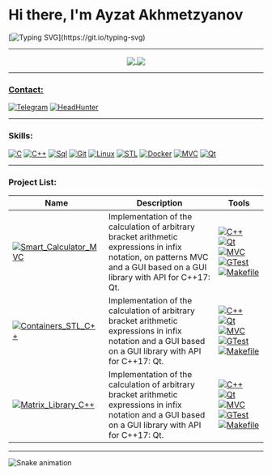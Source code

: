 # Hi there, I'm Ayzat Akhmetzyanov
[![Typing SVG](https://readme-typing-svg.herokuapp.com?color=%23F46800.svg&lines=Welcome+to+my+GitHub+profile!)](https://git.io/typing-svg)

___
<div align="center">
<a href="https://github.com/AjzSAhmetzyanov/AjzSAhmetzyanov">
  <img align="center" src="https://github-readme-stats.vercel.app/api/top-langs/?username=AjzSAhmetzyanov&theme=codeSTACKr&hide_langs_below=1" />
</a>
<a href="https://github.com/AjzSAhmetzyanov/AjzSAhmetzyanov">
<img align="center" src="https://github-readme-stats.vercel.app/api?username=AjzSAhmetzyanov&show_icons=true&theme=codeSTACKr"
</a>
</div>

___
### Contact:
[![Telegram](https://img.shields.io/badge/Telegram-000000?style=for-the-badge&logo=telegram&logoColor=F46D01)](https://t.me/Luigiket)
[![HeadHunter](https://img.shields.io/badge/HeadHunter-000000?style=for-the-badge&logo=hh.ru&logoColor=F46D01)](https://kazan.hh.ru/resume/d5eb3b65ff0aff8ae40039ed1f663542746258)
 
___
### Skills:
[![C](https://img.shields.io/badge/C-000000?style=for-the-badge&logo=c&logoColor=F46D01)]()
[![C++](https://img.shields.io/badge/C%2B%2B-000000?style=for-the-badge&logo=c%2B%2B&logoColor=F46D01)]()
[![Sql](https://img.shields.io/badge/PostgreSQL-000000?style=for-the-badge&logo=postgresql&logoColor=F46D01)]()
[![Git](https://img.shields.io/badge/Git-000000?style=for-the-badge&logo=git&logoColor=F46D01)]()
[![Linux](https://img.shields.io/badge/Linux-000000?style=for-the-badge&logo=linux&logoColor=F46D01)]()
[![STL](https://img.shields.io/badge/STL-000000?style=for-the-badge&logo=stl&logoColor=F46D01)]()
[![Docker](https://img.shields.io/badge/Docker-000000?style=for-the-badge&logo=docker&logoColor=F46D01)]()
[![MVC](https://img.shields.io/badge/MVC-000000?style=for-the-badge&logo=mvs&logoColor=F46D01)]()
[![Qt](https://img.shields.io/badge/Qt-000000?style=for-the-badge&logo=qt&logoColor=F46D01)]()

___
### Project List:
|    Name           | Description | Tools |
|    ---            |      ---    |  ---  |
|[![Smart_Calculator_MVC](https://img.shields.io/badge/Smart_Calculator_MVC-000000?style=for-the-badge&logo=Smart_Calculator_MVC&logoColor=F46D01)](https://github.com/AjzSAhmetzyanov/Smart_Calculator_MVC_V_2.0)   |  Implementation of the calculation of arbitrary bracket arithmetic expressions in infix notation, on patterns MVC and a GUI based on a GUI library with API for C++17: Qt. | 	[![C++](https://img.shields.io/badge/C%2B%2B-000000?style=for-the-badge&logo=c%2B%2B&logoColor=F46D01)]() [![Qt](https://img.shields.io/badge/Qt-000000?style=for-the-badge&logo=qt&logoColor=F46D01)]() [![MVC](https://img.shields.io/badge/MVC-000000?style=for-the-badge&logo=mvs&logoColor=F46D01)]() [![GTest](https://img.shields.io/badge/GTest-000000?style=for-the-badge&logo=mvs&logoColor=F46D01)]() [![Makefile](https://img.shields.io/badge/Makefile-000000?style=for-the-badge&logo=makefile&logoColor=F46D01)]() |
|[![Containers_STL_C++](https://img.shields.io/badge/Containers_STL_C++-000000?style=for-the-badge&logo=Containers_STL_C++&logoColor=F46D01)](https://github.com/AjzSAhmetzyanov/STL_C-_Implementition)   |  Implementation of the calculation of arbitrary bracket arithmetic expressions in infix notation and a GUI based on a GUI library with API for C++17: Qt. | 	[![C++](https://img.shields.io/badge/C%2B%2B-000000?style=for-the-badge&logo=c%2B%2B&logoColor=F46D01)]() [![Qt](https://img.shields.io/badge/Qt-000000?style=for-the-badge&logo=qt&logoColor=F46D01)]() [![MVC](https://img.shields.io/badge/MVC-000000?style=for-the-badge&logo=mvs&logoColor=F46D01)]() [![GTest](https://img.shields.io/badge/GTest-000000?style=for-the-badge&logo=mvs&logoColor=F46D01)]() [![Makefile](https://img.shields.io/badge/Makefile-000000?style=for-the-badge&logo=makefile&logoColor=F46D01)]() |
|[![Matrix_Library_C++](https://img.shields.io/badge/Matrix_Library_C++-000000?style=for-the-badge&logo=Matrix_Library_C++&logoColor=F46D01)](https://github.com/AjzSAhmetzyanov/Matrix_C-)   |  Implementation of the calculation of arbitrary bracket arithmetic expressions in infix notation and a GUI based on a GUI library with API for C++17: Qt. | 	[![C++](https://img.shields.io/badge/C%2B%2B-000000?style=for-the-badge&logo=c%2B%2B&logoColor=F46D01)]() [![Qt](https://img.shields.io/badge/Qt-000000?style=for-the-badge&logo=qt&logoColor=F46D01)]() [![MVC](https://img.shields.io/badge/MVC-000000?style=for-the-badge&logo=mvs&logoColor=F46D01)]() [![GTest](https://img.shields.io/badge/GTest-000000?style=for-the-badge&logo=mvs&logoColor=F46D01)]() [![Makefile](https://img.shields.io/badge/Makefile-000000?style=for-the-badge&logo=makefile&logoColor=F46D01)]() |
___

![Snake animation](https://github.com/AjzSAhmetzyanov/AjzSAhmetzyanov/edit/main/.github/github-contribution-grid-snake.svg)
